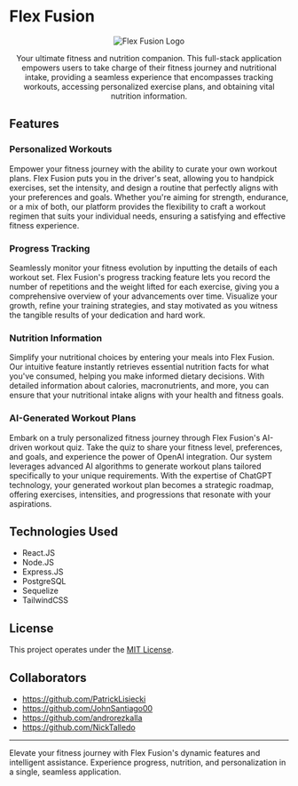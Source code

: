 # Flex Fusion

<p align="center">
  <img src="https://github.com/PatrickLisiecki/flex-fusion/assets/96704934/a0cea041-899a-4c02-98e6-2f407614c57c" alt="Flex Fusion Logo" />
</p>

<p align="center">Your ultimate fitness and nutrition companion. This full-stack application empowers users to take charge of their fitness journey and nutritional intake, providing a seamless experience that encompasses tracking workouts, accessing personalized exercise plans, and obtaining vital nutrition information.</p>

## Features

### Personalized Workouts

Empower your fitness journey with the ability to curate your own workout plans. Flex Fusion puts you in the driver's seat, allowing you to handpick exercises, set the intensity, and design a routine that perfectly aligns with your preferences and goals. Whether you're aiming for strength, endurance, or a mix of both, our platform provides the flexibility to craft a workout regimen that suits your individual needs, ensuring a satisfying and effective fitness experience.

### Progress Tracking

Seamlessly monitor your fitness evolution by inputting the details of each workout set. Flex Fusion's progress tracking feature lets you record the number of repetitions and the weight lifted for each exercise, giving you a comprehensive overview of your advancements over time. Visualize your growth, refine your training strategies, and stay motivated as you witness the tangible results of your dedication and hard work.

### Nutrition Information

Simplify your nutritional choices by entering your meals into Flex Fusion. Our intuitive feature instantly retrieves essential nutrition facts for what you've consumed, helping you make informed dietary decisions. With detailed information about calories, macronutrients, and more, you can ensure that your nutritional intake aligns with your health and fitness goals.

### AI-Generated Workout Plans

Embark on a truly personalized fitness journey through Flex Fusion's AI-driven workout quiz. Take the quiz to share your fitness level, preferences, and goals, and experience the power of OpenAI integration. Our system leverages advanced AI algorithms to generate workout plans tailored specifically to your unique requirements. With the expertise of ChatGPT technology, your generated workout plan becomes a strategic roadmap, offering exercises, intensities, and progressions that resonate with your aspirations.

## Technologies Used

- React.JS
- Node.JS
- Express.JS
- PostgreSQL
- Sequelize
- TailwindCSS

## License

This project operates under the [MIT License](LICENSE).

## Collaborators
* https://github.com/PatrickLisiecki
* https://github.com/JohnSantiago00
* https://github.com/androrezkalla
* https://github.com/NickTalledo

---

Elevate your fitness journey with Flex Fusion's dynamic features and intelligent assistance. Experience progress, nutrition, and personalization in a single, seamless application.
